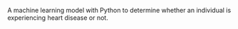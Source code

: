 A machine learning model with Python to determine whether an individual is experiencing heart disease or not.